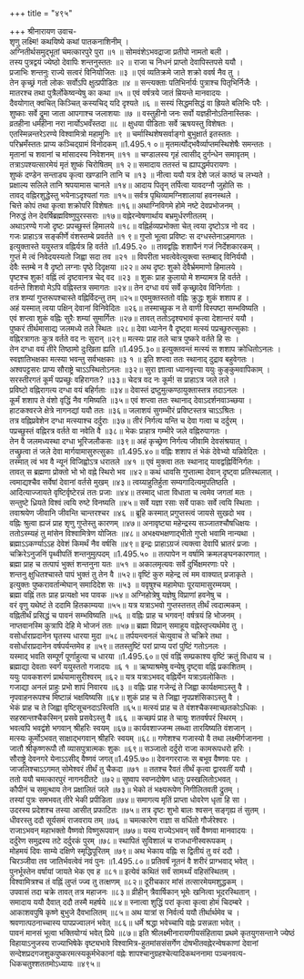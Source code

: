 +++
title = "४९५"

+++
श्रीनारायण उवाच-  
शृणु लक्ष्मि! कथयिष्ये कथां पातकनाशिनीम् ।  
अग्नितीर्थसमुद्भूतां चमत्कारपुरे पुरा ॥१ ॥
सोमवंशेऽभवद्राजा प्रतीपो नामतो बली ।  
तस्य पुत्रद्वयं ज्येष्ठो देवापिः शन्तनुस्ततः ॥२ ॥
राजा च निधनं प्राप्तो देवापिस्तपसे ययौ ।  
प्रजाभिः शन्तनुः राज्ये सत्वरं विनियोजितः ॥३ ॥
एवं व्यतिक्रमे जाते शक्रो ववर्ष नैव तु ।  
तेन कृच्छ्रं गतो लोकः सर्वोऽपि क्षुत्प्रपीडितः ॥४ ॥
सन्त्यक्ताः पतिभिर्नार्यः पुत्राश्च पितृभिर्निजैः ।  
मातरश्च तथा पुत्रैर्लोकेष्वन्येषु का कथा ॥५ ॥
एवं वर्षत्रये जातं म्रियन्ते मानवादयः ।  
दैवयोगात् क्वचित् किञ्चित् कस्यचिद् यदि दृश्यते ॥६ ॥
सस्यं सिद्धमसिद्धं वा ह्रियते बलिभिः परैः ।  
शुष्काः सर्वे द्रुमा जाता आपगाश्च जलाशयाः ॥७ ॥
वस्तुहीनो जनः सर्वो यज्ञहीनोऽतिनास्तिकः ।  
व्रतहीना धर्महीना नरा नार्योऽभवँस्तदा ॥८ ॥
क्षुधया पीडिताः सर्वे ऋषयस्तु विशेषतः ।  
एतस्मिन्नन्तरेऽरण्ये विश्वामित्रो महामुनिः ॥९ ॥
चर्मास्थिशेषसर्वाङ्गो बुभुक्षार्त इतस्ततः ।  
परिभ्रमँस्ततः प्राप्य कञ्चिद्ग्रामं विनोदकम् ॥1.495.१ ०॥
मृतमर्त्योद्भवैर्व्याप्तमस्थिशेषैः समन्ततः ।  
मृतानां च शवानां च मांसादस्य निवेशनम् ॥११ ॥
चण्डालस्य गृहं त्वासीद् दुर्गन्धेन समावृतम् ।  
तत्राऽपश्यत्सारमेयं मृतं शुष्कं चिरोषितम् ॥१ २॥
समादाय ततस्तं च ह्यापद्धर्मपरायणः ।  
शुष्कं दण्डेन सन्ताड्य कृत्वा खण्डानि तानि च ॥१३ ॥
नीत्वा ययौ यत्र देशे जलं काष्ठं च लभ्यते ।  
प्रक्षाल्य सलिले तानि श्रपयामास चानले ॥१४॥
आदाय पितॄन् तर्पित्वा यावदग्नौ जुहोति सः ।  
तावद् वह्निरशुद्धेस्तु भयेनाऽदृश्यतां गतः ॥१५॥
सर्वत्र पृथिव्यामग्निशालायां हवनस्थले ।  
चित्ते कोपं तथा कृत्वा शक्रोपरि विशेषतः ॥१६॥
अथाग्निविगमे होमे नष्टे देवप्रभोजनम् ।  
निरुद्धं तेन देवर्षिब्रह्मविष्णुपुरस्सराः ॥१७॥
वह्नेरन्वेषणार्थाय बभ्रमुर्धरणीतलम् ।  
अथाऽरण्ये गजो दृष्टः प्रपच्छुस्तं हिमालये ॥१८॥
वह्निर्हव्यप्रभोक्ता चेत् त्वया दृष्टोऽत्र नो वद ।  
गजः प्राहाऽत्र सङ्कीर्णे वंशस्तम्बे प्रवर्तते ॥१ ९॥
गुप्तो भूत्वा प्रविष्टः स दग्धस्तेनाऽहमागतः ।  
इत्युक्तास्ते ययुस्तत्र वह्निर्यत्र हि वर्तते ॥1.495.२० ॥
तावद्वह्निः शशापैनं गजं निर्देशकारकम् ।  
गुप्तं मे त्वं निवेदयस्यतो जिह्वा सदा तव ॥२१ ॥
विपरीता भवत्वेवेत्युक्त्वा स्तम्बाद् विनिर्ययौ ।  
देवैः स्तम्बे न वै दृष्टो लग्नाः पृष्ठे दिदृक्षया ॥२२॥
अथ दृष्टः शुको देवैर्भ्रममाणो हिमालये ।  
पृष्टश्च शुक! वह्निं त्वं दृष्टवानत्र चेद् वद ॥२३ ॥
शुकः प्राह कुलायो मे शम्यामत्र हि वर्तते ।  
वर्तन्ते शिशवो मेऽपि वह्निस्तत्र समागतः ॥२४॥
तेन दग्धा वयं सर्वे कृच्छ्रादेव विनिर्गताः ।  
तत्र शम्यां गुप्तरूपश्चास्ते वह्निर्विदन्तु तम् ॥२५॥
एवमुक्तस्ततो वह्निः क्रुद्धः शुकं शशाप ह ।  
अहं यस्मात् त्वया पक्षिन् देवानां विनिवेदितः ॥२६॥
तस्माच्छुक न ते वाणी विस्पष्टा सम्भविष्यति ।  
एवं शप्त्वा शुकं वह्निः सुरैः शम्यां सुमार्गितः ॥२७॥
तावत् ततोऽदृश्यभावं कृत्वा देशान्तरं ययौ ।  
पुष्करं तीर्थमासाद्य जलमध्ये तले स्थितः ॥२८॥
देवा ध्यानेन वै दृष्ट्वा मत्स्यं पप्रच्छुरुत्सुकाः ।  
वह्निरत्रागतः कुत्र वर्तते वद नः सुरान् ॥२९॥
मत्स्यः प्राह तले चात्र पुष्करे वर्तते हि सः ।  
तेन दग्धा वयं तीरे तिष्ठामो दुःखिता ह्यति ॥1.495.३०॥
इत्युक्तवन्तं मत्स्यं स शशाप क्रोधितोऽनलः ।  
स्वज्ञातिभक्षका मत्स्या भवन्तु सर्वभक्षकाः ॥३ १ ॥
इति शप्त्वा ततः स्थानाद् दुद्राव बहुवेगतः ।  
अश्वपट्टसरः प्राप्य सौराष्ट्रे चाऽऽस्थितोऽनलः ॥३२॥
सुरा ज्ञात्वा ध्यानवृत्त्या ययुः कुङ्कुमवापिकाम् ।  
सरस्तीरगतं कूर्मं पप्रच्छुः वहिरागतः? ॥३३॥
चेदत्र वद नः कूर्म! स प्राहाऽत्र जले तले ।  
प्रविष्टो वह्निरागत्य दग्धा वयं बहिर्गताः ॥३४॥
देवास्तं द्रष्टुमुत्कण्ठायुक्तास्तत्र तदाऽनलः ।  
कूर्मं शशाप ते वंशो वृद्धिं नैव गमिष्यति ॥३५॥
एवं शप्त्वा ततः स्थानाद् देवाऽदर्शनवाञ्च्छया ।  
हाटकश्वरजे क्षेत्रे नागनद्यां ययौ ततः ॥३६॥
जलाशयं सुगम्भीरं प्रविष्टस्तत्र चाऽऽश्रितः ।  
तत्र वह्निप्रवेशेन दग्धा मत्स्याश्च दर्दुराः ॥३७॥
तीरं निर्गत्य यन्ति च देवा गत्वा च दर्दुरम् ।  
पप्रच्छुस्तं वह्निरत्र वर्तते वा नवेति वै ॥३८॥
भेकः प्राहात्र गम्भीरे जले वह्निरुपागतः ।  
तेन वै जलमध्यस्था दग्धा भूरिजलौकसः ॥३९॥
अहं कृच्छ्रेण निर्गत्य जीवामि देवसंश्रयात् ।  
तच्छ्रुत्वा तं जले देवा मार्गयामासुरुत्सुकाः ॥1.495.४०॥
वह्निः शशाप तं भेकं देवेभ्यो यन्निवेदितः ।  
तस्मात् त्वं भव वै न्यूनं विजिह्वोऽत्र धरातले ॥४१ ॥
एवं मुक्त्वा ततः स्थानाद् यावद्वह्निर्विनिर्गतः ।  
तावत् स ब्रह्मणा प्रोक्तो भो भो वह्ने स्थिरो भव ॥४२॥
कथं धावसि गुप्तात्मा देवान् दृष्ट्वा प्रतिस्थलात् ।  
त्वमाद्यश्चैव सर्वेषां देवानां वर्तसे मुखम् ॥४३॥
त्वय्याहुतिर्हुता सम्यगादित्यमुपतिष्ठति ।  
आदित्याज्जायते वृष्टिर्वृष्टेरन्नं ततः प्रजाः ॥४४॥
तस्माद् धाता विधाता च त्वमेव जगतां मतः ।  
सन्तुष्टे ध्रियते विश्वं त्वयि रुष्टे विनष्यति ॥४५॥
सर्वे यज्ञा रसाः सर्वे पाकाः सर्वे त्वयि स्थिताः ।  
तवाश्रयेण जीवानि जीवन्ति चान्तरश्चर ॥४६ ॥
ब्रूहि कस्मात् प्रगुप्तस्त्वं जायसे सुखदो भव ।  
वह्निः श्रुत्वा ह्यजं प्राह शृणु गुप्तेस्तु कारणम् ॥४७॥
अनावृष्ट्या महेन्द्रस्य सञ्जातश्चौषधिक्षयः ।  
ततोऽस्म्यहं तु मांसेन विश्वामित्रेण योजितः ॥४८॥
अभक्ष्यभक्षणाद्भीतो गुप्तो भवामि नान्यथा ।  
ब्रह्माऽऽकर्ण्याऽऽह देवेशं किमर्थं नैव वर्षसि ॥४९॥
इन्द्रः प्राहाऽग्रजं त्यक्त्वा देवापिं भ्रातरं प्रजाः ।  
चक्रिरेऽनुजनिं पृथ्वीपतिं शन्तनुमुत्पदम् ॥1.495.५० ॥
तत्पापेन न वर्षामि क्रमलङ्घनकारणात् ।  
ब्रह्मा प्राह च तत्पापं भुक्तं शन्तनुना यतः ॥५१ ॥
अकालमृत्यवः सर्वे दुर्भिक्षमरणाः परे ।  
शन्तनु क्षुधितश्चास्ते पापं भुक्तं तु तेन वै ॥५२॥
वृष्टिं कुरु महेन्द्र त्वं मम वाक्यात् प्रजाकृते ।  
इत्युक्तः पुष्करावर्तान्मेघान् समादिदेश सः ॥५३ ॥
ववृषुश्च महामेघाः पूरयामासुरम्मयम् ।  
ब्रह्मा वह्निं ततः प्राह प्रत्यक्षो भव पावक ॥५४॥
अग्निहोत्रेषु यज्ञेषु विप्राणां हवनेषु च ।  
वरं वृणु यथेष्टं ते ददामि हितकाम्यया ॥५५॥
यत्र यत्राऽभवो गुप्तस्तत्तत् तीर्थं त्वदात्मकम् ।  
वह्नितीर्थं प्रसिद्धं च पावनं सम्भविष्यति ॥५६ ॥
वह्निः प्राह च भगवन्! वर्षत्रयं हि भोजनम् ।  
नाप्तवानस्मि कुत्रापि देहि मे भोजनं ततः ॥५७॥
ब्रह्मा विप्रान् समाहूय वह्नेस्तृप्त्यर्थमेव तु ।  
वसोर्धाराप्रदानेन घृतस्य धारया मुदा ॥५८॥
तर्पयन्त्वनलं चेत्युवाच ते चक्रिरे तथा ।  
वसोर्धाराप्रदानेन वर्षपर्यन्तमेव ह ॥५९॥
ततस्तुष्टिं परां प्राप्य परां पुष्टिं गतोऽनलः ।  
यस्माद् भवति सम्पूर्णं पूर्णाहुत्या च धारया ॥1.495.६०॥
एवं वह्निं सम्प्रकाश्य वृष्टिं क्रतुं विधाय च ।  
ब्रह्माद्या देवताः स्वर्गं ययुस्ततो गजादयः ॥६ १ ॥
ऋष्याश्रमेषु वन्येषु दृष्ट्वा वह्निं प्रकाशितम् ।  
ययुः पावकशरणं प्रार्थयामासुरीश्वरम् ॥६२॥
यत्र यत्राऽभवद् वह्निर्येन यत्राऽवलोकितः ।  
गजाद्या अनलं प्राहुः प्रभो शापं निवारय ॥६३ ॥
वह्निः प्राह गजेन्द्रं ते जिह्वा कार्यक्षमाऽस्तु वै ।  
नृपवाहनरूपश्च मिष्टान्नं भक्षयिष्यसि ॥६४॥
शुकं प्राह च ते जिह्वा नृपप्रशंसिकाऽस्तु वै ।  
भेकं प्राह च ते जिह्वा वृष्टिसूचनदाऽस्त्विति ॥६५॥
मत्स्यं प्राह च ते वंशश्चैकस्माच्छतकोऽधिकः ।  
सहस्रान्तश्चैकस्मिन् प्रसवे प्रसवेऽस्तु वै ॥६६ ॥
कच्छपं प्राह ते चायुः शतवर्षपरं स्थिरम् ।  
भवत्वपि भवद्वंशे भगवान् श्रीहरिः स्वयम् ॥६७॥
कार्यवशाज्जन्म लब्ध्वा तारयिष्यति वंशजान् ।  
मत्स्यः कूर्मोऽभवत् साक्षाद्भगवान् श्रीहरिः स्वयम् ॥६८॥
गणेशश्च गजास्यो वै तथा लक्ष्मीर्गजानना ।  
जातौ श्रीकृष्णरूपौ तौ व्यासपुत्रात्मकः शुकः ॥६९॥
सञ्जातो दर्दुरो राजा कामरूपधरो हरिः ।  
सौराष्ट्रे देवनगरे येनाऽऽसीद् वैष्णवं जगत्॥1.495.७०॥
देवनगरराजः स बभूव वैष्णवः परः ।  
जाजलिश्चाऽऽगमत् सोमेश्वरं तीर्थं तु चैकदा ॥७१ ॥
ततश्च रैवतं तीर्थं कृत्वा द्वारवतीं ययौ ।  
ततो ययौ चमत्कारपुरं नागनदीतटे ॥७२॥
सुष्वाप स्वप्नदोषेण धातुः प्रस्खलितोऽभवत् ।  
कौपीनं च समुत्थाय तेन प्रक्षालितं जले ॥७३॥
भेको तं भक्ष्यरूपेण निगीलितवती द्रुतम् ।  
तस्यां पुत्रः समभवत् तीरे भेकी प्रपीडिता ॥७४॥
समागत्य मृतिं प्राप्ता धोवरेण धृता हि सा ।  
उदरस्य प्रदेशश्च तस्या आसीत् प्रफाटितः ॥७५॥
तत्र दृष्टः शुभो बालः श्वसन् सङ्गृह्य तं सुतम् ।  
धीवरस्तु ददौ सूर्यसमं राजवराय तम् ॥७६ ॥
चमत्कारेण राज्ञा स वर्धितो गौर्जरेश्वरः ।  
राजाऽभवन् महाभक्तो वैष्णवो विष्णुरूपवान् ॥७७॥
यस्य राज्येऽभवन् सर्वे वैष्णवा मानवादयः ।  
दर्दुरेण समुद्रस्य तटे दर्दुरकं पुरम् ॥७८॥
स्थापितं सुविशालं च राजधानीस्वरूपकम् ।  
मोहमयं दिवः साम्ये दक्षिणे स्मृद्धिपूरितम् ॥७९॥
अथ भेकाय वह्निः स द्वितीयं तु वरं ददौ ।  
चिरञ्जीवा तव जातिर्भवत्वेवं नवं पुनः ॥1.495.८०॥
प्रतिवर्षं नूतनं वै शरीरं प्राग्भवाद् भवेत् ।  
पुनर्भूस्तेन वर्षायां जायते भेक एव ह ॥८१॥
इत्येवं कथितं सर्वं सामर्थ्यं वहिसंस्थितम् ।  
विश्वामित्रश्च तं वह्निं लुप्तं ज्ज्व तु तत्क्षणम् ॥८२॥
दूरीचकार मांसं तत्सारमेयमशुद्धकम् ।  
उपवासं तदा चक्रे तावत् तत्र महाजनः ॥८३॥
व्रीहीन् त्रैवार्षिकान् भूमेः खनित्वा भूदरस्थितान् ।  
समादाय ययौ दैवात् ददौ तस्मै महर्षये ॥८४॥
स्नात्वा शुद्धिं परां कृत्वा कृत्वा होमं चिदम्बरे ।  
आकाशवपुषि कृष्णे बुभुजे दैवभालितम् ॥८५॥
अथ यात्रां स निर्वर्त्य ययौ तीर्थार्थमेव च ।  
श्रवणात्पठनाच्चास्य पापप्रज्वालनं भवेत् ॥८६॥
धर्मे श्रद्धा भवेच्चापि वह्नेः प्रसन्नता भवेत् ।  
पावनं मानसं भूत्वा भक्तियोग्यं भवेत् प्रिये ॥८७॥
इति श्रीलक्ष्मीनारायणीयसंहिताया प्रथमे कृतयुगसन्ताने ज्येष्ठं विहायाऽनुजस्य राज्याभिषेके वृष्ट्यभावे विश्वामित्र-हुतमांससंसर्गेण दोषभीतवह्नेरन्वेषकाणां देवानां सन्देशप्रदगजशुकपुष्करमत्स्यकूर्मभेकानां वह्नेः शापश्चानुग्रहश्चेत्यादिकथननामा पञ्चनवत्य-  
धिकचतुश्शततमोऽध्यायः ॥४९५॥
    
